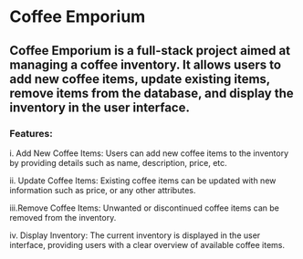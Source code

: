 
# Coffee Emporium

## Coffee Emporium is a full-stack project aimed at managing a coffee inventory. It allows users to add new coffee items, update existing items, remove items from the database, and display the inventory in the user interface.

### Features:

i. Add New Coffee Items: Users can add new coffee items to the inventory by providing details such as name, description, price, etc.

ii. Update Coffee Items: Existing coffee items can be updated with new information such as price, or any other attributes.

iii.Remove Coffee Items: Unwanted or discontinued coffee items can be removed from the inventory.

iv. Display Inventory: The current inventory is displayed in the user interface, providing users with a clear overview of available coffee items.
